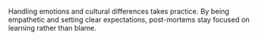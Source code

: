 Handling emotions and cultural differences takes practice. By being empathetic and setting clear expectations, post-mortems stay focused on learning rather than blame.
